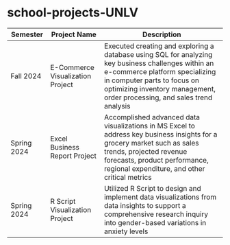# school-projects-UNLV
 Semester | Project Name | Description |
| --- | --- | --- |
Fall 2024 | E-Commerce Visualization Project | Executed creating and exploring a database using SQL for analyzing key business challenges within an e-commerce platform specializing in computer parts to focus on optimizing inventory management, order processing, and sales trend analysis |
Spring 2024 | Excel Business Report Project | Accomplished advanced data visualizations in MS Excel to address key business insights for a grocery market such as sales trends, projected revenue forecasts, product performance, regional expenditure, and other critical metrics |
Spring 2024 | R Script Visualization Project | Utilized R Script to design and implement data visualizations from data insights to support a comprehensive research inquiry into gender-based variations in anxiety levels |
